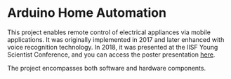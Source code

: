 # Arduino Home Automation

This project enables remote control of electrical appliances via mobile applications. It was originally implemented in 2017 and later enhanced with voice recognition technology. In 2018, it was presented at the IISF Young Scientist Conference, and you can access the poster presentation [here](https://www.academia.edu/37598210/Smart_Home_Application_Lochan_Control_System).

The project encompasses both software and hardware components.
